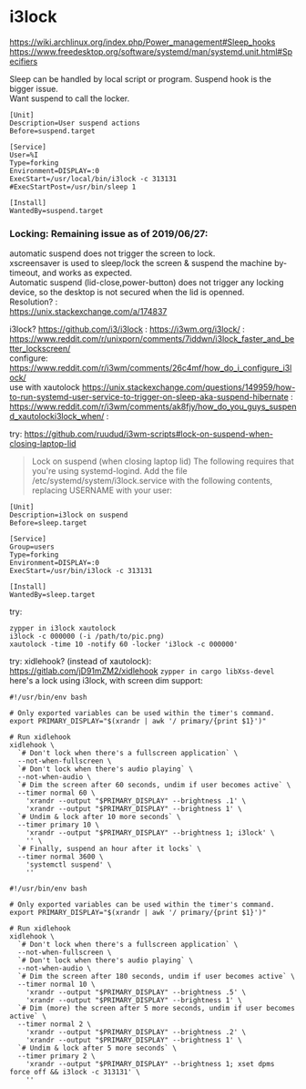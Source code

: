 # i3lock

https://wiki.archlinux.org/index.php/Power_management#Sleep_hooks  
https://www.freedesktop.org/software/systemd/man/systemd.unit.html#Specifiers  

Sleep can be handled by local script or program. Suspend hook is the bigger issue.  
Want suspend to call the locker.
```
[Unit]
Description=User suspend actions
Before=suspend.target

[Service]
User=%I
Type=forking
Environment=DISPLAY=:0
ExecStart=/usr/local/bin/i3lock -c 313131
#ExecStartPost=/usr/bin/sleep 1

[Install]
WantedBy=suspend.target
```

### Locking: Remaining issue as of 2019/06/27:
automatic suspend does not trigger the screen to lock.  
xscreensaver is used to sleep/lock the screen & suspend the machine by-timeout, and works as expected.  
Automatic suspend (lid-close,power-button) does not trigger any locking device, so the desktop is not secured when the lid is openned.  
Resolution? :  
https://unix.stackexchange.com/a/174837

i3lock? https://github.com/i3/i3lock : https://i3wm.org/i3lock/ : https://www.reddit.com/r/unixporn/comments/7iddwn/i3lock_faster_and_better_lockscreen/  
configure: https://www.reddit.com/r/i3wm/comments/26c4mf/how_do_i_configure_i3lock/  
use with xautolock https://unix.stackexchange.com/questions/149959/how-to-run-systemd-user-service-to-trigger-on-sleep-aka-suspend-hibernate : https://www.reddit.com/r/i3wm/comments/ak8fjy/how_do_you_guys_suspend_xautolocki3lock_when/ :  

try:
https://github.com/ruudud/i3wm-scripts#lock-on-suspend-when-closing-laptop-lid  
>Lock on suspend (when closing laptop lid)
The following requires that you're using systemd-logind. Add the file /etc/systemd/system/i3lock.service with the following contents, replacing USERNAME with your user:
```
[Unit]
Description=i3lock on suspend
Before=sleep.target

[Service]
Group=users
Type=forking
Environment=DISPLAY=:0
ExecStart=/usr/bin/i3lock -c 313131

[Install]
WantedBy=sleep.target
```

try:
```
zypper in i3lock xautolock
i3lock -c 000000 (-i /path/to/pic.png)
xautolock -time 10 -notify 60 -locker 'i3lock -c 000000'
```

try: xidlehook? (instead of xautolock):
https://gitlab.com/jD91mZM2/xidlehook
`zypper in cargo libXss-devel`
here's a lock using i3lock, with screen dim support:
```
#!/usr/bin/env bash

# Only exported variables can be used within the timer's command.
export PRIMARY_DISPLAY="$(xrandr | awk '/ primary/{print $1}')"

# Run xidlehook
xidlehook \
  `# Don't lock when there's a fullscreen application` \
  --not-when-fullscreen \
  `# Don't lock when there's audio playing` \
  --not-when-audio \
  `# Dim the screen after 60 seconds, undim if user becomes active` \
  --timer normal 60 \
    'xrandr --output "$PRIMARY_DISPLAY" --brightness .1' \
    'xrandr --output "$PRIMARY_DISPLAY" --brightness 1' \
  `# Undim & lock after 10 more seconds` \
  --timer primary 10 \
    'xrandr --output "$PRIMARY_DISPLAY" --brightness 1; i3lock' \
    '' \
  `# Finally, suspend an hour after it locks` \
  --timer normal 3600 \
    'systemctl suspend' \
    ''
```
```
#!/usr/bin/env bash

# Only exported variables can be used within the timer's command.
export PRIMARY_DISPLAY="$(xrandr | awk '/ primary/{print $1}')"

# Run xidlehook
xidlehook \
  `# Don't lock when there's a fullscreen application` \
  --not-when-fullscreen \
  `# Don't lock when there's audio playing` \
  --not-when-audio \
  `# Dim the screen after 180 seconds, undim if user becomes active` \
  --timer normal 10 \
    'xrandr --output "$PRIMARY_DISPLAY" --brightness .5' \
    'xrandr --output "$PRIMARY_DISPLAY" --brightness 1' \
  `# Dim (more) the screen after 5 more seconds, undim if user becomes active` \
  --timer normal 2 \
    'xrandr --output "$PRIMARY_DISPLAY" --brightness .2' \
    'xrandr --output "$PRIMARY_DISPLAY" --brightness 1' \
  `# Undim & lock after 5 more seconds` \
  --timer primary 2 \
    'xrandr --output "$PRIMARY_DISPLAY" --brightness 1; xset dpms force off && i3lock -c 313131' \
    ''
```
